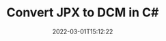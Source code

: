 ---
############################# Static ############################
layout: "auto-gen-conversion"
date: 2022-03-01T15:12:22
draft: false
otherformats: bmp dcm emf emz gif ico jp2 jpeg jpg png pps ppsx ppt pptx psb psd svg svgz tga tif tiff webp wmf wmz
breadcrumb: JPX to DCM in C#

############################# Head ############################
head_title: "JPX to DCM Converter in C#"
head_description: "Convert JPX to DCM in .NET using a few lines of code. Use the GroupDocs Document Conversion API to convert over 160 file formats."

############################# Header ############################
title: "Convert JPX to DCM in C#"
description: "JPX to DCM conversion with a few lines of .NET code"
bg_image: "https://cms.admin.containerize.com/templates/aspose/App_Themes/V3/images/bg/header1.png"
bg_overlay: false
button:
    enable: true

############################# SubMenu ############################
submenu:
    enable: true

    left:
        img_alt: "GroupDocs.Conversion for .NET"
        image: "https://cms.admin.containerize.com/templates/groupdocs/images/product-logos/90x90-noborder/groupdocs-conversion-net.png"
        product: "GroupDocs.Conversion"
        platform: ".NET"

    

############################# About ############################
about:
    enable: true
    title: "About GroupDocs.Conversion для .NET API"
    content: |
        [GroupDocs.Conversion for .NET](https://products.groupdocs.com/conversion/net/) can be used to convert Microsoft Word, Excel, PowerPoint, PDF, Visio and other formats. GroupDocs.Conversion is a standalone API that is suitable for back-end and internal systems where high performance is required. It does not depend on any software such as Microsoft or Open Office.
    

overview:
    enable: true
    content: |
        Convert your JPX files to DCM in .NET easily. You can use just a couple of C# code lines in any platform of your choice like - Windows, Linux, macOS.
        You can try JPX to DCM conversion for free and evaluate conversion results quality.
        Along with simple file conversion scenarios you can try more advanced options for loading source JPX file and for saving output DCM result. 
        
        For example, for the source JPX file you may use the following load options:

        * auto-detect file format;
        * specify password for protected files (if file format supports it);
        * replace missing fonts to preserve document appearance.
        
        There are also advanced convert options for the DCM file:

        * convert specific document page or page range;
        * add a watermark to the converted DCM file.

        Once conversion is completed you can save your DCM file to the local file path or any third-party storage like FTP, Amazon S3, Google Drive, Dropbox etc.
        Please note - to convert JPX to DCM there is no need for any additional software installed - like MS Office, Open Office, Adobe Acrobat Reader etc. 


############################# Steps ############################
steps:
    enable: true
    title_left: "Steps to convert JPX to DCM in C#"
    content_left: |
        [GroupDocs.Conversion](https://products.groupdocs.com/conversion/net/) makes it easy for developers to convert a JPX file to DCM with a few lines of code.

        * Create an instance of the Converter class and provide the file JPX with the full path
        * Create and set ConvertOptions for DCM type.
        * Call the Converter.Convert method and pass the full path and format (DCM) as a parameter
        
    title_right: "System Requirements"
    content_right: |
        Basic conversion with GroupDocs.Conversion for .NET can be done in just a few simple steps. Our APIs are supported on all major platforms and operating systems. Before executing the code below, make sure you have the following prerequisites installed on your system.

        * Operating systems: Microsoft Windows, Linux, MacOS
        * Development environments: Microsoft Visual Studio, Xamarin, MonoDevelop
        * Frameworks: .NET Framework, .NET Standard, .NET Core, Mono
        * Get the latest GroupDocs.Conversion for .NET from [Nuget](https://www.nuget.org/packages/groupdocs.conversion)
        
    code: |
        ```cs
        // Load JPX file
        var converter = new GroupDocs.Conversion.Converter("template.jpx");
        // Set conversion parameters for DCM format
        var convertOptions = converter.GetPossibleConversions()["dcm"].ConvertOptions;
        // Convert to DCM format
        converter.Convert("output.dcm", convertOptions);        
        ```
        
demos:
    enable: true
    title: "JPX to DCM Live Demo"
    content: |
       Convert JPX to DCM now by visiting the [GroupDocs.Conversion App](https://products.groupdocs.app/conversion/family) website. Online demo has the following advantages
          

more_formats:
    enable: true
    title: "Other supported transformations JPX"
    content: "You can also convert JPX to many other file formats. Please see the list below."
       
       
back_to_top:
    enable: true
---